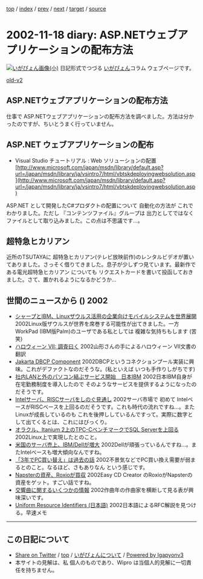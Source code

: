[top](../index.html) 
 / [index](index.html) 
 / [prev](ig021115.html) 
 / [next](ig021120.html) 
 / [target](http://www.igapyon.jp/igapyon/diary/2002/ig021118.html) 
 / [source](https://github.com/igapyon/diary/blob/master/2002/ig021118.src.md) 

2002-11-18 diary: ASP.NETウェブアプリケーションの配布方法
=====================================================================================================
[![いがぴょん画像(小)](http://www.igapyon.jp/igapyon/diary/images/iga200306s.jpg "いがぴょん")](http://www.igapyon.jp/igapyon/diary/memo/memoigapyon.html) 日記形式でつづる [いがぴょん](http://www.igapyon.jp/igapyon/diary/memo/memoigapyon.html)コラム ウェブページです。

[old-v2](ig021118-orig.html)

## ASP.NETウェブアプリケーションの配布方法

仕事で ASP.NETウェブアプリケーションの配布方法を調べました。方法は分かったのですが、ちいとうまく行っていません。


## ASP.NET ウェブアプリケーションの配布

* Visual Studio チュートリアル : Web ソリューションの配置
  [http://www.microsoft.com/japan/msdn/library/default.asp?url=/japan/msdn/library/ja/vsintro7/html/vbtskdeployingwebsolution.asp](http://www.microsoft.com/japan/msdn/library/default.asp?url=/japan/msdn/library/ja/vsintro7/html/vbtskdeployingwebsolution.asp)

ASP.NET として開発したC#プロダクトの配置について 自動化の方法が これでわかりました。ただし 『コンテンツファイル』グループは 出力としてではなく ファイルとして取り込みました。この点は不思議です…。

## 超特急ヒカリアン

近所のTSUTAYAに 超特急ヒカリアン(テレビ放映前作)のレンタルビデオが置いてありました。さっそく借りてきました。息子が少しずつ見ています。最新作である電光超特急ヒカリアン についても リクエストカードを書いて投函しておきました。さて、置かれるようになるかどうか…

## 世間のニュースから () 2002

* [シャープとIBM、Linuxザウルス活用の企業向けモバイルシステムを世界展開](http://www.zdnet.co.jp/news/0211/15/njbt_02.html)  2002Linux版ザウルスが世界を席巻する可能性が出てきました。一方 WorkPad (IBM版Palm)のユーザである私としては 複雑な気持ちもします (苦笑)
* [ハロウィーン VII: 調査曰く](http://cruel.org/freeware/halloween7j.html)  2002山形さんの手によるハロウィーン VII文書の翻訳
* [Jakarta  DBCP Component](http://jakarta.apache.org/commons/dbcp.html)  2002DBCPというコネクションプール実装に興味。これがデファクトなのだそうな。(私といえば いつも手作りしがちです)
* [社内LANと外のパソコン結ぶサービス開始　日本IBM](http://www.asahi.com/business/update/1115/009.html)  2002日本IBM自身が在宅勤務制度を導入したので そのようなサービスを提供するようになったのだそうです。
* [Intelサーバ、RISCサーバをしのぐ見通し](http://www.zdnet.co.jp/news/0211/15/nebt_11.html)  2002サーバ市場で 初めて IntelベースがRISCベースを上回るのだそうです。これも時代の流れですね…。また Linuxが成長しているのも これを後押ししているんですって。実際に数字として出てくるとは、これにはびっくり。
* [オラクル、Itanium 2上のTPC-CベンチマークでSQL Serverを上回る](http://www.zdnet.co.jp/enterprise/0211/14/n16.html)  2002Linux上で実現したとのこと。
* [米国のサーバ売上、IBM/Dellが増大](http://www.zdnet.co.jp/news/0211/15/nebt_10.html)  2002Dellが頑張っているんですね…。またIntelベースも増大傾向なんですね。
* [「3年でPC買い替え」は過去の話](http://www.zdnet.co.jp/news/0211/16/nebt_13.html)  2002不景気などでPC買い換え需要が弱まるとのこと。なるほど、さもありなん という感じです。
* [Napsterの資産、Roxioが買収](http://www.zdnet.co.jp/news/0211/16/nebt_15.html)  2002Easy CD Creator のRoxioがNapsterの資産をゲット。すごい話ですね。
* [交響曲に関するいくつかの情報](http://www.kanzaki.com/music/symphonies.html)  2002作曲年の作曲家を横断して見る表が興味深いです。
* [Uniform Resource Identifiers (日本語)](http://www.studyinghttp.net/uri.html)  2002日本語によるRFC解説を見つける。早速メモ


----------------------------------------------------------------------------------------------------

## この日記について

* [Share on Twitter](https://twitter.com/intent/tweet?hashtags=igapyon%2Cdiary%2C%E3%81%84%E3%81%8C%E3%81%B4%E3%82%87%E3%82%93&text=ASP.NET%E3%82%A6%E3%82%A7%E3%83%96%E3%82%A2%E3%83%97%E3%83%AA%E3%82%B1%E3%83%BC%E3%82%B7%E3%83%A7%E3%83%B3%E3%81%AE%E9%85%8D%E5%B8%83%E6%96%B9%E6%B3%95&url=http%3A%2F%2Fwww.igapyon.jp%2Figapyon%2Fdiary%2F2002%2Fig021118.html) / [top](../index.html) / [いがぴょんについて](http://www.igapyon.jp/igapyon/diary/memo/memoigapyon.html) / [Powered by Igapyonv3](https://github.com/igapyon/igapyonv3)
* 本サイトの見解は、私 個人のものであり、Wipro は当個人的見解に一切責任を持ちません。 
